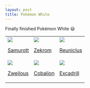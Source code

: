 ```yaml
---
layout: post
title: Pokémon White
---
```


Finally finished Pokémon White 😃

<table width="100%" height="100%">

<tr>
<td>
  <a href="https://bulbapedia.bulbagarden.net/wiki/Samurott_(Pok%C3%A9mon)">
    <img src="https://archives.bulbagarden.net/media/upload/b/b5/503Samurott.png">
    <p> Samurott </p>
  </a>
</td>

<td>
  <a href="https://bulbapedia.bulbagarden.net/wiki/Zekrom_(Pok%C3%A9mon)">
    <img src="https://archives.bulbagarden.net/media/upload/8/81/644Zekrom.png">
    <p> Zekrom </p>
  </a>
</td>

<td>
  <a href="https://bulbapedia.bulbagarden.net/wiki/Reuniclus_(Pok%C3%A9mon)">
    <img src="https://archives.bulbagarden.net/media/upload/1/19/579Reuniclus.png">
    <p> Reuniclus </p>
  </a>
</td>
</tr>

<tr>
<td>
  <a href="https://bulbapedia.bulbagarden.net/wiki/Zweilous_(Pok%C3%A9mon)">
    <img src="https://archives.bulbagarden.net/media/upload/a/a6/634Zweilous.png">
    <p> Zweilous </p>
  </a>
</td>

<td>
  <a href="https://bulbapedia.bulbagarden.net/wiki/Cobalion_(Pok%C3%A9mon)">
    <img src="https://archives.bulbagarden.net/media/upload/6/65/638Cobalion.png">
    <p> Cobalion </p>
  </a>
</td>

<td>
  <a href="https://bulbapedia.bulbagarden.net/wiki/Excadrill_(Pok%C3%A9mon)">
    <img src="https://archives.bulbagarden.net/media/upload/6/63/530Excadrill.png">
    <p> Excadrill </p>
  </a>
</td>
</tr>

</table>

Next up Pokémon Crystal!
